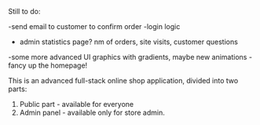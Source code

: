 Still to do:

-send email to customer to confirm order
-login logic
- admin statistics page? nm of orders, site visits, customer questions


-some more advanced UI graphics with gradients, maybe new animations
-fancy up the homepage!

This is an advanced full-stack online shop application, divided into two parts:
1. Public part - available for everyone
2. Admin panel - available only for store admin. 


